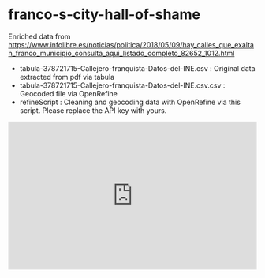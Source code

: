 # franco-s-city-hall-of-shame
Enriched  data from https://www.infolibre.es/noticias/politica/2018/05/09/hay_calles_que_exaltan_franco_municipio_consulta_aqui_listado_completo_82652_1012.html

- tabula-378721715-Callejero-franquista-Datos-del-INE.csv : Original data extracted from pdf via tabula
- tabula-378721715-Callejero-franquista-Datos-del-INE.csv.csv : Geocoded file via OpenRefine
- refineScript : Cleaning and geocoding data with OpenRefine via this script. Please replace the API key with yours. 
  
<iframe width="100%" height="300px" frameBorder="0" src="http://umap.openstreetmap.fr/en/map/francos-city-hall-of-shame_218998?scaleControl=false&miniMap=false&scrollWheelZoom=false&zoomControl=true&allowEdit=false&moreControl=true&searchControl=null&tilelayersControl=null&embedControl=null&datalayersControl=true&onLoadPanel=undefined&captionBar=false"></iframe>
